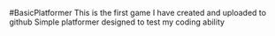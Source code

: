 #BasicPlatformer
This is the first game I have created and uploaded to github
Simple platformer designed to test my coding ability
